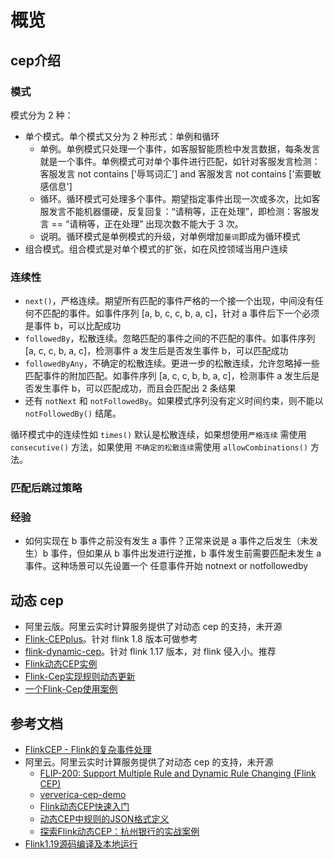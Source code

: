 # 概览

## cep介绍

### 模式

模式分为 2 种：

* 单个模式。单个模式又分为 2 种形式：单例和循环
  * 单例。单例模式只处理一个事件，如客服智能质检中发言数据，每条发言就是一个事件。单例模式可对单个事件进行匹配，如针对客服发言检测：客服发言 not contains ['辱骂词汇'] and 客服发言 not contains ['索要敏感信息']
  * 循环。循环模式可处理多个事件。期望指定事件出现一次或多次，比如客服发言不能机器僵硬，反复回复：“请稍等，正在处理”，即检测：客服发言 == “请稍等，正在处理” 出现次数不能大于 3 次。
  * 说明。循环模式是单例模式的升级，对单例增加`量词`即成为循环模式
* 组合模式。组合模式是对单个模式的扩张，如在风控领域当用户连续

### 连续性

* `next()`，严格连续。期望所有匹配的事件严格的一个接一个出现，中间没有任何不匹配的事件。如事件序列 [a, b, c, c, b, a, c]，针对 a 事件后下一个必须是事件 b，可以比配成功
* `followedBy`，松散连续。忽略匹配的事件之间的不匹配的事件。如事件序列 [a, c, c, b, a, c]，检测事件 a 发生后是否发生事件 b，可以匹配成功
* `followedByAny`，不确定的松散连续。更进一步的松散连续，允许忽略掉一些匹配事件的附加匹配。如事件序列 [a, c, c, b, b, a, c]，检测事件 a 发生后是否发生事件 b，可以匹配成功，而且会匹配出 2 条结果
* 还有 `notNext` 和 `notFollowedBy`。如果模式序列没有定义时间约束，则不能以 `notFollowedBy()` 结尾。

循环模式中的连续性如 `times()` 默认是松散连续，如果想使用`严格连续` 需使用 `consecutive()` 方法，如果使用 `不确定的松散连续`需使用 `allowCombinations()` 方法。

### 匹配后跳过策略



### 经验

* 如何实现在 b 事件之前没有发生 a 事件？正常来说是 a 事件之后发生（未发生）b 事件，但如果从 b 事件出发进行逆推，b 事件发生前需要匹配未发生 a 事件。这种场景可以先设置一个 任意事件开始 notnext or notfollowedby 

## 动态 cep

* 阿里云版。阿里云实时计算服务提供了对动态 cep 的支持，未开源
* [Flink-CEPplus](https://github.com/ljygz/Flink-CEPplus)。针对 flink 1.8 版本可做参考
* [flink-dynamic-cep](https://github.com/shirukai/flink-dynamic-cep)。针对 flink 1.17 版本，对 flink 侵入小。推荐
* [Flink动态CEP实例](https://jxeditor.github.io/2021/06/02/Flink%E5%8A%A8%E6%80%81CEP%E5%AE%9E%E4%BE%8B/)
* [Flink-Cep实现规则动态更新](https://blog.csdn.net/young_0609/article/details/110407781)
* [一个Flink-Cep使用案例](https://blog.51cto.com/u_9928699/3699677)

## 参考文档

* [FlinkCEP - Flink的复杂事件处理](https://nightlies.apache.org/flink/flink-docs-master/zh/docs/libs/cep/#flinkcep---flink%e7%9a%84%e5%a4%8d%e6%9d%82%e4%ba%8b%e4%bb%b6%e5%a4%84%e7%90%86)
* 阿里云。阿里云实时计算服务提供了对动态 cep 的支持，未开源
  * [FLIP-200: Support Multiple Rule and Dynamic Rule Changing (Flink CEP)](https://cwiki.apache.org/confluence/pages/viewpage.action?pageId=195730308)
  * [ververica-cep-demo](https://github.com/RealtimeCompute/ververica-cep-demo)
  * [Flink动态CEP快速入门](https://help.aliyun.com/zh/flink/realtime-flink/getting-started/getting-started-with-dynamic-flink-cep)
  * [动态CEP中规则的JSON格式定义](https://help.aliyun.com/zh/flink/definitions-of-rules-in-the-json-format-in-dynamic-flink-cep)
  * [探索Flink动态CEP：杭州银行的实战案例](https://developer.aliyun.com/article/1646649)
* [Flink1.19源码编译及本地运行](https://blog.csdn.net/qq_20672231/article/details/147017660)
